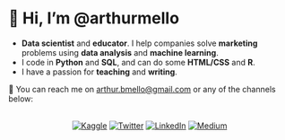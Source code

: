 # 👋 Hi, I’m @arthurmello

- **Data scientist** and **educator**. I help companies solve **marketing** problems using **data analysis** and **machine learning**.
- I code in **Python** and **SQL**, and can do some **HTML/CSS** and **R**.
- I have a passion for **teaching** and **writing**.

🤝 You can reach me on arthur.bmello@gmail.com or any of the channels below:

<p align="center">
<br>
  <a href="https://www.kaggle.com/arthurmello"><img src="https://img.shields.io/badge/Kaggle-20BEFF?style=for-the-badge&logo=Kaggle&logoColor=white" alt="Kaggle"></a>
  <a href="https://twitter.com/arthurbmello"><img src="https://img.shields.io/badge/Twitter-1DA1F2?style=for-the-badge&logo=twitter&logoColor=white" alt="Twitter"></a>
  <a href="https://www.linkedin.com/in/melloarthur"><img src="https://img.shields.io/badge/LinkedIn-0077B5?style=for-the-badge&logo=linkedin&logoColor=white" alt="LinkedIn"></a>  
  <a href="https://medium.com/@arthurmello_"><img src="https://img.shields.io/badge/Medium-12100E?style=for-the-badge&logo=medium&logoColor=white" alt="Medium"></a>
</p>
<!---
arthurmello/arthurmello is a ✨ special ✨ repository because its `README.md` (this file) appears on your GitHub profile.
You can click the Preview link to take a look at your changes.
--->
